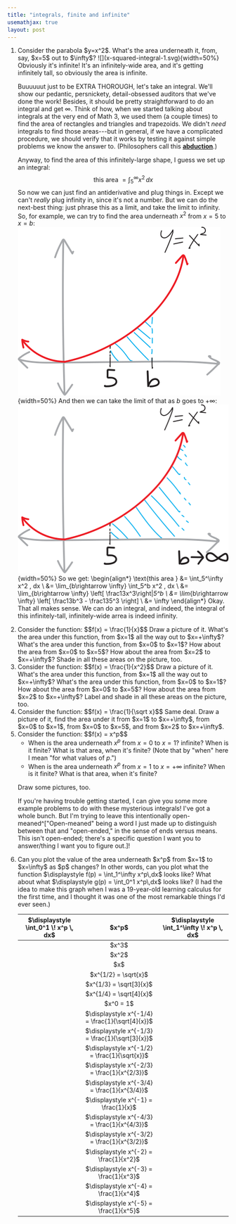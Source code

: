 ```yaml
---
title: "integrals, finite and infinite"
usemathjax: true
layout: post
---
```





<ol class="problems">

<li>Consider the parabola $y=x^2$. What's the area underneath it, from, say, $x=5$ out to $\infty$?
    ![](x-squared-integral-1.svg){width=50%}
Obviously it's infinite! It's an infinitely-wide area, and it's getting infinitely tall, so obviously the area is infinite. 
    
Buuuuuut just to be EXTRA THOROUGH, let's take an integral. We'll show our pedantic, persnickety, detail-obsessed auditors that we've done the work! Besides, it should be pretty straightforward to do an integral and get $\infty$. Think of how, when we started talking about integrals at the very end of Math 3, we used them (a couple times) to find the area of rectangles and triangles and trapezoids. We didn't *need* integrals to find those areas---but in general, if we have a complicated procedure, we should verify that it works by testing it against simple problems we know the answer to. (Philosophers call this **[abduction](https://plato.stanford.edu/entries/abduction/)**.)
    
Anyway, to find the area of this infinitely-large shape, I guess we set up an integral:
$$\text{this area } = \int_5^\infty x^2 \, dx$$
So now we can just find an antiderivative and plug things in. Except we can't *really* plug infinity in, since it's not a number. But we can do the next-best thing: just phrase this as a limit, and take the limit to infinity. So, for example, we can try to find the area underneath $x^2$ from $x=5$ to $x=b$:
![](x-squared-integral-2.svg){width=50%}
And then we can take the limit of that as $b$ goes to $+\infty$:
![](x-squared-integral-3.svg){width=50%}
So we get:
\begin{align*}
        \text{this area } &= \int_5^\infty x^2 \, dx \\
        &= \lim_{b\rightarrow \infty} \int_5^b x^2 \, dx \\
        &= \lim_{b\rightarrow \infty} \left[  \frac13x^3\right|_5^b \\
        &= \lim_{b\rightarrow \infty} \left[  \frac13b^3 - \frac135^3 \right] \\
        &= \infty
    \end{align*}
Okay. That all makes sense. We can do an integral, and indeed, the integral of this infinitely-tall, infinitely-wide arrea is indeed infinity.</li>

<li>Consider the function:
    $$f(x) = \frac{1}{x}$$
Draw a picture of it. What's the area under this function, from $x=1$ all the way out to $x=+\infty$? What's the area under this function, from $x=0$ to $x=1$? How about the area from $x=0$ to $x=5$? How about the area from $x=2$ to $x=+\infty$? Shade in all these areas on the picture, too.</li>

<li>Consider the function:
$$f(x) = \frac{1}{x^2}$$
Draw a picture of it. What's the area under this function, from $x=1$ all the way out to $x=+\infty$? What's the area under this function, from $x=0$ to $x=1$? How about the area from $x=0$ to $x=5$? How about the area from $x=2$ to $x=+\infty$? Label and shade in all these areas on the picture, too.</li>

<li>Consider the function:
    $$f(x) = \frac{1}{\sqrt x}$$
Same deal. Draw a picture of it, find the area under it from $x=1$ to $x=+\infty$, from $x=0$ to $x=1$, from $x=0$ to $x=5$, and from $x=2$ to $x=+\infty$.</li>
    
<li> Consider the function:
$$f(x) = x^p$$

* When is the area underneath $x^p$ from $x=0$ to $x=1$? infinite? When is it finite? What is that area, when it's finite? (Note that by "when" here I mean "for what values of $p$.")
* When is the area underneath $x^p$ from $x=1$ to $x=+\infty$ infinite? When is it finite? What is that area, when it's finite?


Draw some pictures, too.
    
If you're having trouble getting started, I can give you some more example problems to do with these mysterious integrals! I've got a whole bunch. But I'm trying to leave this intentionally open-meaned^["Open-meaned" being a word I just made up to distinguish between that and "open-ended," in the sense of ends versus means. This isn't open-ended; there's a specific question I want you to answer/thing I want you to figure out.]!</li>
    
<li>Can you plot the value of the area underneath $x^p$ from $x=1$ to $x=\infty$ as $p$ changes? In other words, can you plot what the function  $\displaystyle f(p) = \int_1^\infty x^p\,dx$ looks like? What about what $\displaystyle g(p) = \int_0^1 x^p\,dx$ looks like? (I had the idea to make this graph when I was a 19-year-old learning calculus for the first time, and I thought it was one of the most remarkable things I'd ever seen.)
<table style='text-align: center;'>
        <thead>
            <tr>
                <th style='width:30%;'>$\displaystyle \int_0^1 \! x^p \, dx$</th>
                <th style='text-align: center;'>$x^p$</th>
                <th class="integral-col">$\displaystyle \int_1^\infty \! x^p \, dx$</th>
            </tr>
        </thead>
        <tbody>
            <tr>
                <td class="integral-col"></td>
                <td class="function-col">$x^3$</td>
                <td class="integral-col"></td>
            </tr>
            <tr>
                <td class="integral-col"></td>
                <td class="function-col">$x^2$</td>
                <td class="integral-col"></td>
            </tr>
            <tr>
                <td class="integral-col"></td>
                <td class="function-col">$x$</td>
                <td class="integral-col"></td>
            </tr>
            <tr>
                <td class="integral-col"></td>
                <td class="function-col">$x^{1/2} = \sqrt{x}$</td>
                <td class="integral-col"></td>
            </tr>
            <tr>
                <td class="integral-col"></td>
                <td class="function-col">$x^{1/3} = \sqrt[3]{x}$</td>
                <td class="integral-col"></td>
            </tr>
            <tr>
                <td class="integral-col"></td>
                <td class="function-col">$x^{1/4} = \sqrt[4]{x}$</td>
                <td class="integral-col"></td>
            </tr>
            <tr>
                <td class="integral-col"></td>
                <td class="function-col">$x^0 = 1$</td>
                <td class="integral-col"></td>
            </tr>
            <tr>
                <td class="integral-col"></td>
                <td class="function-col">$\displaystyle x^{-1/4} = \frac{1}{\sqrt[4]{x}}$</td>
                <td class="integral-col"></td>
            </tr>
            <tr>
                <td class="integral-col"></td>
                <td class="function-col">$\displaystyle x^{-1/3} = \frac{1}{\sqrt[3]{x}}$</td>
                <td class="integral-col"></td>
            </tr>
            <tr>
                <td class="integral-col"></td>
                <td class="function-col">$\displaystyle x^{-1/2} = \frac{1}{\sqrt{x}}$</td>
                <td class="integral-col"></td>
            </tr>
            <tr>
                <td class="integral-col"></td>
                <td class="function-col">$\displaystyle x^{-2/3} = \frac{1}{x^{2/3}}$</td>
                <td class="integral-col"></td>
            </tr>
            <tr>
                <td class="integral-col"></td>
                <td class="function-col">$\displaystyle x^{-3/4} = \frac{1}{x^{3/4}}$</td>
                <td class="integral-col"></td>
            </tr>
            <tr>
                <td class="integral-col"></td>
                <td class="function-col">$\displaystyle x^{-1} = \frac{1}{x}$</td>
                <td class="integral-col"></td>
            </tr>
            <tr>
                <td class="integral-col"></td>
                <td class="function-col">$\displaystyle x^{-4/3} = \frac{1}{x^{4/3}}$</td>
                <td class="integral-col"></td>
            </tr>
            <tr>
                <td class="integral-col"></td>
                <td class="function-col">$\displaystyle x^{-3/2} = \frac{1}{x^{3/2}}$</td>
                <td class="integral-col"></td>
            </tr>
            <tr>
                <td class="integral-col"></td>
                <td class="function-col">$\displaystyle x^{-2} = \frac{1}{x^2}$</td>
                <td class="integral-col"></td>
            </tr>
            <tr>
                <td class="integral-col"></td>
                <td class="function-col">$\displaystyle x^{-3} = \frac{1}{x^3}$</td>
                <td class="integral-col"></td>
            </tr>
            <tr>
                <td class="integral-col"></td>
                <td class="function-col">$\displaystyle x^{-4} = \frac{1}{x^4}$</td>
                <td class="integral-col"></td>
            </tr>
            <tr>
                <td class="integral-col"></td>
                <td class="function-col">$\displaystyle x^{-5} = \frac{1}{x^5}$</td>
                <td class="integral-col"></td>
            </tr>
        </tbody>
</table>

</li>
</ol>
